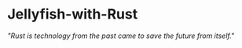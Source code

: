 # Jellyfish-with-Rust

<i> "Rust is technology from the past came to save the future from itself." </i>



